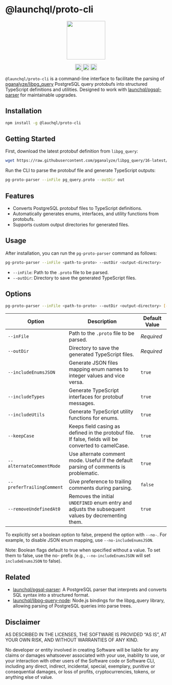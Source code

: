 # @launchql/proto-cli

<p align="center" width="100%">
  <img height="120" src="https://github.com/launchql/pgsql-parser/assets/545047/6440fa7d-918b-4a3b-8d1b-755d85de8bea" />
</p>

<p align="center" width="100%">
  <a href="https://github.com/launchql/pg-proto-parser/actions/workflows/run-tests.yaml">
    <img height="20" src="https://github.com/launchql/pg-proto-parser/actions/workflows/run-tests.yaml/badge.svg" />
  </a>
   <a href="https://github.com/launchql/pg-proto-parser/blob/main/LICENSE-MIT"><img height="20" src="https://img.shields.io/badge/license-MIT-blue.svg"></a>
   <a href="https://github.com/launchql/pg-proto-parser/blob/main/LICENSE-Apache"><img height="20" src="https://img.shields.io/badge/license-Apache-blue.svg"></a>
</p>

`@launchql/proto-cli` is a command-line interface to facilitate the parsing of [pganalyze/libpg_query](https://github.com/pganalyze/libpg_query) PostgreSQL query protobufs into structured TypeScript definitions and utilities. Designed to work with [launchql/pgsql-parser](https://github.com/launchql/pgsql-parser) for maintainable upgrades.

## Installation

```bash
npm install -g @lauchql/proto-cli
```

## Getting Started

First, download the latest protobuf definition from `libpg_query`:

```bash
wget https://raw.githubusercontent.com/pganalyze/libpg_query/16-latest/protobuf/pg_query.proto
```


Run the CLI to parse the protobuf file and generate TypeScript outputs:

```bash
pg-proto-parser --inFile pg_query.proto --outDir out
```


## Features

- Converts PostgreSQL protobuf files to TypeScript definitions.
- Automatically generates enums, interfaces, and utility functions from protobufs.
- Supports custom output directories for generated files.


## Usage

After installation, you can run the `pg-proto-parser` command as follows:

```bash
pg-proto-parser --inFile <path-to-proto> --outDir <output-directory>
```

- `--inFile`: Path to the `.proto` file to be parsed.
- `--outDir`: Directory to save the generated TypeScript files.

## Options

```bash
pg-proto-parser --inFile <path-to-proto> --outDir <output-directory> [--includeEnumsJSON] [--includeTypes] [--includeUtils] [--keepCase] [--alternateCommentMode] [--preferTrailingComment]
```

| Option                  | Description                                                                                       | Default Value        |
|-------------------------|---------------------------------------------------------------------------------------------------|----------------------|
| `--inFile`              | Path to the `.proto` file to be parsed.                                                           | *Required*           |
| `--outDir`              | Directory to save the generated TypeScript files.                                                 | *Required*           |
| `--includeEnumsJSON`    | Generate JSON files mapping enum names to integer values and vice versa.                         | `true`               |
| `--includeTypes`        | Generate TypeScript interfaces for protobuf messages.                                            | `true`               |
| `--includeUtils`        | Generate TypeScript utility functions for enums.                                                 | `true`               |
| `--keepCase`            | Keeps field casing as defined in the protobuf file. If false, fields will be converted to camelCase. | `true`               |
| `--alternateCommentMode`| Use alternate comment mode. Useful if the default parsing of comments is problematic.            | `true`               |
| `--preferTrailingComment`| Give preference to trailing comments during parsing.                                             | `false`              |
| `--removeUndefinedAt0`          | Removes the initial `UNDEFINED` enum entry and adjusts the subsequent values by decrementing them.   | `true`                  |


To explicitly set a boolean option to false, prepend the option with `--no-`. For example, to disable JSON enum mapping, use `--no-includeEnumsJSON`.

Note: Boolean flags default to true when specified without a value. To set them to false, use the no- prefix (e.g., `--no-includeEnumsJSON` will set `includeEnumsJSON` to false).

## Related

- [launchql/pgsql-parser](https://github.com/launchql/pgsql-parser): A PostgreSQL parser that interprets and converts SQL syntax into a structured format.
- [launchql/libpg-query-node](https://github.com/launchql/libpg-query-node): Node.js bindings for the libpg_query library, allowing parsing of PostgreSQL queries into parse trees.

## Disclaimer

AS DESCRIBED IN THE LICENSES, THE SOFTWARE IS PROVIDED “AS IS”, AT YOUR OWN RISK, AND WITHOUT WARRANTIES OF ANY KIND.

No developer or entity involved in creating Software will be liable for any claims or damages whatsoever associated with your use, inability to use, or your interaction with other users of the Software code or Software CLI, including any direct, indirect, incidental, special, exemplary, punitive or consequential damages, or loss of profits, cryptocurrencies, tokens, or anything else of value.

